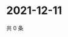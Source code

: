 # 2021-12-11

共 0 条

<!-- BEGIN WEIBO -->
<!-- 最后更新时间 Sat Dec 11 2021 14:00:37 GMT+0800 (China Standard Time) -->

<!-- END WEIBO -->
